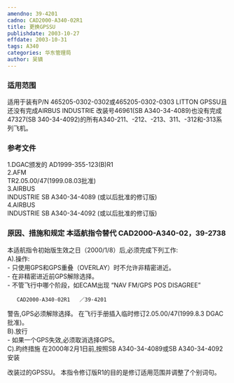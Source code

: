 ```yaml
---
amendno: 39-4201  
cadno: CAD2000-A340-02R1  
title: 更换GPSSU  
publishdate: 2003-10-27  
effdate: 2003-10-31  
tags: A340  
categories: 华东管理局  
author: 吴镝  
---
```

  
### 适用范围  
适用于装有P/N 465205-0302-0302或465205-0302-0303 LITTON GPSSU且还没有完成AIRBUS INDUSTRIE 改装号46961(SB A340-34-4089)也没有完成47327(SB 340-34-4092)的所有A340-211、-212、-213、311、-312和-313系列飞机。  
  
<!--more-->  
### 参考文件  
1.DGAC颁发的 AD1999-355-123(B)R1  
2.AFM  
TR2.05.00/47(1999.08.03批准)  
3.AIRBUS  
 INDUSTRIE SB A340-34-4089 (或以后批准的修订版)  
4.AIRBUS  
 INDUSTRIE SB A340-34-4092 (或以后批准的修订版)  
  
### 原因、措施和规定 本适航指令替代 CAD2000-A340-02，39-2738  
本适航指令初始版生效之日（2000/1/8）后,必须完成下列工作:  
A).操作:  
    - 只使用GPS和GPS重叠（OVERLAY）时不允许非精密进近。  
    - 在非精密进近前GPS解除选择。  
    - 不管飞行中哪个阶段，如ECAM出现 “NAV FM/GPS POS DISAGREE”  
  
       CAD2000-A340-02R1   ／39-4201  
警告,GPS必须解除选择。     在飞行手册插入临时修订2.05.00/47(1999.8.3 DGAC批准)。  
B).放行  
    - 如果一个GPS失效,必须取消选择GPS。  
C).昀终措施     在2000年2月1日前,按照SB A340-34-4089或SB A340-34-4092安装  
  
改装过的GPSSU。     本指令修订版R1的目的是修订适用范围并调整了个别词句。  
